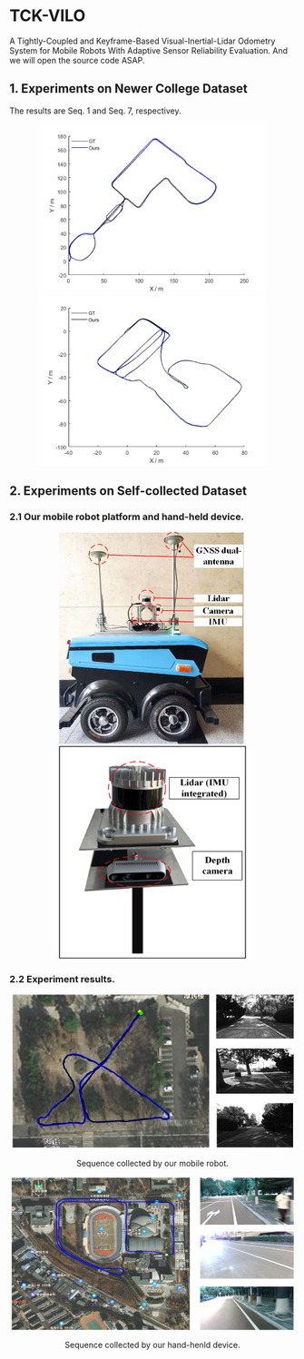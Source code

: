 # TCK-VILO
A Tightly-Coupled and Keyframe-Based Visual-Inertial-Lidar Odometry System for Mobile Robots With Adaptive Sensor Reliability Evaluation. And we will open the source code ASAP.

## 1. Experiments on Newer College Dataset
The results are Seq. 1 and Seq. 7, respectivey.
<div align=center>
<img src="img/Newer College Dataset Seq1.jpg" width="400" height="300"><img src="img/Newer College Dataset Seq7.jpg" width="400" height="300"/>
</div>

## 2. Experiments on Self-collected Dataset
### 2.1 Our mobile robot platform and hand-held device.
<div align=center>
<img src="img/Our mobile robot.jpg" width="330" height="375"> <img src="img/Our hand-held device.jpg"  width="330" height="375"/>
</div>

### 2.2 Experiment results.
<div align=center>
<img src="img/Sequence collected by our mobile robot.jpg">
</div>

<p align="center">
Sequence collected by our mobile robot.
</p>

<div align=center>
<img src="img/Sequence collected by our hand-henld device.jpg" width="499" height="272">
</div>

<p align="center">
Sequence collected by our hand-henld device.
</p>
